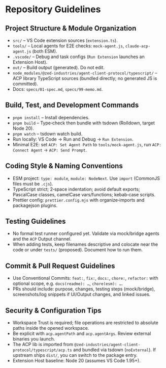 # Repository Guidelines

## Project Structure & Module Organization

- `src/` – VS Code extension sources (`extension.ts`).
- `tools/` – Local agents for E2E checks: `mock-agent.js`, `claude-acp-agent.js` (both ESM).
- `.vscode/` – Debug and task configs (`Run Extension` launches an Extension Host).
- `out/` – Build output (generated). Do not edit.
- `node_modules/@zed-industries/agent-client-protocol/typescript/` – ACP library TypeScript sources (bundled directly; no generated JS is committed).
- Docs: `specs/01-spec.md`, `specs/99-memo.md`.

## Build, Test, and Development Commands

- `pnpm install` – Install dependencies.
- `pnpm build` – Type‑check then bundle with tsdown (Rolldown, target Node 20).
- `pnpm watch` – tsdown watch build.
- Run locally: VS Code → Run and Debug → `Run Extension`.
- Minimal E2E: set `ACP: Set Agent Path` to `tools/mock-agent.js`, run `ACP: Connect Agent` → `ACP: Send Prompt`.

## Coding Style & Naming Conventions

- ESM project: `type: module`, `module: NodeNext`. Use `import` (CommonJS files must be `.cjs`).
- TypeScript strict; 2‑space indentation; avoid default exports; PascalCase classes, camelCase vars/functions; kebab‑case scripts.
- Prettier config: `prettier.config.mjs` with organize‑imports and packagejson plugins.

## Testing Guidelines

- No formal test runner configured yet. Validate via mock/bridge agents and the `ACP` Output channel.
- When adding tests, keep filenames descriptive and colocate near the code or under `tests/` (proposed). Document how to run them.

## Commit & Pull Request Guidelines

- Use Conventional Commits: `feat:`, `fix:`, `docs:`, `chore:`, `refactor:` with optional scope, e.g. `docs(readme): …`, `chore(esm): …`.
- PRs should include: purpose, changes, testing steps (mock/bridge), screenshots/log snippets if UI/Output changes, and linked issues.

## Security & Configuration Tips

- Workspace Trust is required; file operations are restricted to absolute paths inside the opened workspace.
- Be explicit with `acp.agentPath` and `acp.agentArgs`. Review external binaries you launch.
- The ACP lib is imported from `@zed-industries/agent-client-protocol/typescript/acp.ts` and bundled via tsdown (`noExternal`). If upstream ships `dist/`, you can switch to the package entry.
- Extension Host baseline: Node 20 (assumes VS Code 1.95+).
